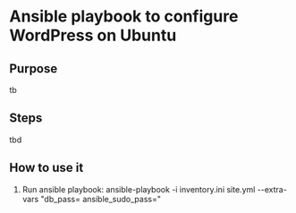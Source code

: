 # Ansible playbook to configure WordPress on Ubuntu

## Purpose 
tb

## Steps
tbd

## How to use it
1. Run ansible playbook: ansible-playbook -i inventory.ini site.yml --extra-vars "db_pass=<your-db-password> ansible_sudo_pass=<your-sudo-password>"

